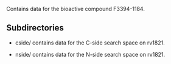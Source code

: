 Contains data for the bioactive compound F3394-1184.

## Subdirectories

- cside/ contains data for the C-side search space on rv1821.

- nside/ contains data for the N-side search space on rv1821.

